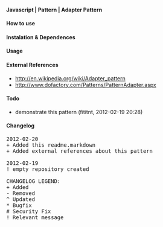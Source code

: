 #### Javascript | Pattern | Adapter Pattern


#### How to use

#### Instalation & Dependences

#### Usage

#### External References

- http://en.wikipedia.org/wiki/Adapter_pattern
- http://www.dofactory.com/Patterns/PatternAdapter.aspx

#### Todo
- demonstrate this pattern (fititnt, 2012-02-19 20:28)

#### Changelog
<pre>
2012-02-20
+ Added this readme.markdown
+ Added external references about this pattern

2012-02-19
! empty repository created

CHANGELOG LEGEND:
+ Added
- Removed
^ Updated
* Bugfix
# Security Fix
! Relevant message
</pre>